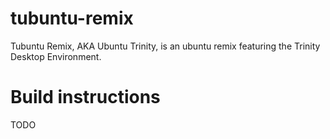 # tubuntu-remix
Tubuntu Remix, AKA Ubuntu Trinity, is an ubuntu remix featuring the Trinity Desktop Environment.

# Build instructions
TODO
